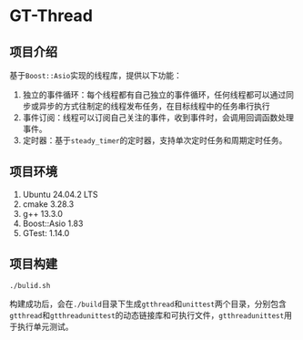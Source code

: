 # GT-Thread
## 项目介绍
基于`Boost::Asio`实现的线程库，提供以下功能：
1. 独立的事件循环：每个线程都有自己独立的事件循环，任何线程都可以通过同步或异步的方式往制定的线程发布任务，在目标线程中的任务串行执行
2. 事件订阅：线程可以订阅自己关注的事件，收到事件时，会调用回调函数处理事件。
3. 定时器：基于`steady_timer`的定时器，支持单次定时任务和周期定时任务。

## 项目环境
1. Ubuntu 24.04.2 LTS
2. cmake 3.28.3
3. g++ 13.3.0
4. Boost::Asio 1.83
5. GTest: 1.14.0

## 项目构建
```
./bulid.sh
```
构建成功后，会在`./build`目录下生成`gtthread`和`unittest`两个目录，分别包含`gtthread`和`gtthreadunittest`的动态链接库和可执行文件，`gtthreadunittest`用于执行单元测试。


